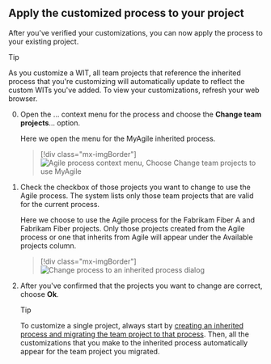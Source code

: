 
<a id="change-inherited-process"></a>

## Apply the customized process to your project 

After you've verified your customizations, you can now apply the process to your existing project. 

> [!TIP]    
> As you customize a WIT, all team projects that reference the inherited process that you're customizing will automatically update to reflect the custom WITs you've added. To view your customizations, refresh your web browser.

0. Open the &hellip; context menu for the process and choose the **Change team projects**&hellip; option. 

	Here we open the menu for the MyAgile inherited process. 

	> [!div class="mx-imgBorder"]  
	> ![Agile process context menu, Choose Change team projects to use MyAgile](/vsts/settings/work/_img/process/add-custom-change-process.png) 

0. Check the checkbox of those projects you want to change to use the Agile process. The system lists only those team projects that are valid for the current process.	

	Here we choose to use the Agile process for the Fabrikam Fiber A and Fabrikam Fiber projects.  Only those projects created from the Agile process or one that inherits from Agile will appear under the Available projects column. 
  
	> [!div class="mx-imgBorder"]  
	> ![Change process to an inherited process dialog](/vsts/settings/work/_img/process/customize-change-process-dialog.png) 

0. After  you've confirmed that the projects you want to change are correct, choose **Ok**. 

	> [!TIP]    
	> To customize a single project, always start by [creating an inherited process and migrating the team project to that process](/vsts/settings/work/manage-process.md). Then, all the customizations that you make to the inherited process automatically appear for the team project you migrated.